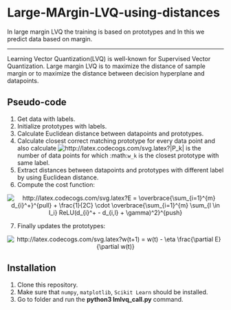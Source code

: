 # Large-MArgin-LVQ-using-distances
In large margin LVQ the training is based on prototypes and In this we predict data based on margin.

----------------------------------------------------------------------------------------------------------------------------------
Learning Vector Quantization(LVQ) is well-known for Supervised Vector Quantization. Large margin LVQ is to maximize the distance of sample margin or to maximize the distance between decision hyperplane and datapoints.

## Pseudo-code

1) Get data with labels.
2) Initialize prototypes with labels.
3) Calculate Euclidean distance between datapoints and prototypes.
4) Calculate closest correct matching prototype for every data point and also calculate <img src="http://latex.codecogs.com/svg.latex?|P_k|" title="http://latex.codecogs.com/svg.latex?|P_k|" /> is the number of data points for which :math:`w_k` is the closest prototype with same label.
5) Extract distances between datapoints and prototypes with different label by using Euclidean distance.
6) Compute the cost function:

<p align="center">
  <img src="http://latex.codecogs.com/svg.latex?E&space;=&space;\overbrace{\sum_{i=1}^{m}&space;d_{i}^&plus;}^{pull}&space;&plus;&space;\frac{1}{2C}&space;\cdot&space;\overbrace{\sum_{i=1}^{m}&space;\sum_{l&space;\in&space;I_i}&space;ReLU(d_{i}^&plus;&space;-&space;d_{i,l}&space;&plus;&space;\gamma)^2}^{push}&space;" title="http://latex.codecogs.com/svg.latex?E = \overbrace{\sum_{i=1}^{m} d_{i}^+}^{pull} + \frac{1}{2C} \cdot \overbrace{\sum_{i=1}^{m} \sum_{l \in I_i} ReLU(d_{i}^+ - d_{i,l} + \gamma)^2}^{push} " />
</p>

7) Finally updates the prototypes:
<p align="center">
  <img src="http://latex.codecogs.com/svg.latex?w(t&plus;1)&space;=&space;w(t)&space;-&space;\eta&space;\frac{\partial&space;E}{\partial&space;w(t)}" title="http://latex.codecogs.com/svg.latex?w(t+1) = w(t) - \eta \frac{\partial E}{\partial w(t)}" />
</p>

## Installation
1) Clone this repository.
2) Make sure that `numpy`, `matplotlib`, `Scikit Learn` should be installed.
3) Go to folder and run the **python3 lmlvq_call.py** command.
